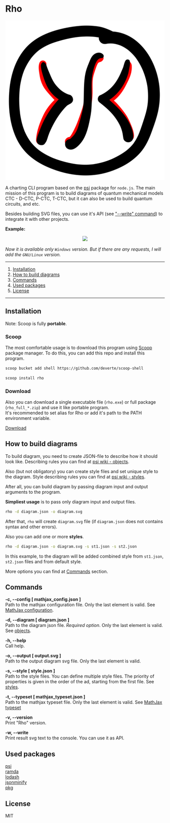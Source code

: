 # Rho

<div align="center">
    <img src="https://raw.githubusercontent.com/deverte/rho/master/img/icon.svg?sanitize=true" />
</div>

A charting CLI program based on the [psi](https://github.com/deverte/psi) package for `node.js`. The main mission of this program is to build diagrams of quantum mechanical models CTC - D-CTC, P-CTC, T-CTC, but it can also be used to build quantum circuits, and etc.

Besides building SVG files, you can use it's API (see ["--write" command](#Commands)) to integrate it with other projects.

**Example:**
<div align="center">
    <img src="https://raw.githubusercontent.com/wiki/deverte/psi/images/bell.svg?sanitize=true" />
</div>

*Now it is available only `Windows` version. But if there are any requests, I will add the `GNU/Linux` version.*


---

1. [Installation](#Installation)
2. [How to build diagrams](#How-to-build-diagrams)
3. [Commands](#Commands)
4. [Used packages](#Used-packages)
5. [License](#License)

---


## Installation
Note: Scoop is fully **portable**.

### Scoop
The most comfortable usage is to download this program using [Scoop](https://scoop.sh/) package manager.
To do this, you can add this repo and install this program.
```sh
scoop bucket add shell https://github.com/deverte/scoop-shell
```
```sh
scoop install rho
```

### Download
Also you can download a single executable file (`rho.exe`) or full package (`rho_full_*.zip`) and use it like portable program.  
It's recommended to set alias for Rho or add it's path to the PATH environment variable.

[Download](https://github.com/deverte/rho/releases)


## How to build diagrams
To build diagram, you need to create JSON-file to describe how it should look like. Describing rules you can find at [psi wiki - objects](https://github.com/deverte/psi/wiki#objects).

Also (but not obligatory) you can create style files and set unique style to the diagram. Style describing rules you can find at [psi wiki - styles](https://github.com/deverte/psi/wiki#styles).

After all, you can build diagram by passing diagram input and output arguments to the program.

**Simpliest usage** is to pass only diagram input and output files.
```sh
rho -d diagram.json -o diagram.svg
```
After that, `rho` will create `diagram.svg` file (if `diagram.json` does not contains syntax and other errors).

Also you can add one or more **styles**.
```sh
rho -d diagram.json -o diagram.svg -s st1.json -s st2.json
```
In this example, to the diagram will be added combined style from `st1.json`, `st2.json` files and from default style.

More options you can find at [Commands](#Commands) section.


## Commands
**-c, --config [ mathjax_config.json ]**  
Path to the mathjax configuration file. Only the last element is valid. See [MathJax configuration](https://github.com/deverte/psi/wiki/reference-diagram#MathJax-configuration).

**-d, --diagram [ diagram.json ]**  
Path to the diagram json file. *Required option*. Only the last element is valid. See [objects](https://github.com/deverte/psi/wiki#objects).

**-h, --help**  
Call help.

**-o, --output [ output.svg ]**  
Path to the output diagram svg file. Only the last element is valid.

**-s, --style [ style.json ]**  
Path to the style files. You can define multiple style files. The priority of properties is given in the order of the ad, starting from the first file. See [styles](https://github.com/deverte/psi/wiki#styles).

**-t, --typeset [ mathjax_typeset.json ]**  
Path to the mathjax typeset file. Only the last element is valid. See [MathJax typeset](https://github.com/deverte/psi/wiki/reference-diagram#mathjax-typeset)

**-v, --version**  
Print "Rho" version.

**-w, --write**  
Print result svg text to the console. You can use it as API.


## Used packages
[psi](https://github.com/deverte/psi)  
[ramda](https://ramdajs.com/)  
[lodash](https://lodash.com/)  
[jsonminify](https://www.npmjs.com/package/jsonminify)  
[pkg](https://github.com/zeit/pkg)


## License
MIT